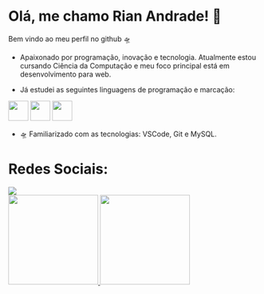 # Olá, me chamo Rian Andrade! 🔭
Bem vindo ao meu perfil no github 🛸

- Apaixonado por programação, inovação e tecnologia.
Atualmente estou cursando Ciência da Computação e meu foco principal está em desenvolvimento para web.

- Já estudei as seguintes linguagens de programação e marcação:

<img src="https://cdn.jsdelivr.net/gh/devicons/devicon/icons/python/python-original.svg" width="40" height="40"/> <img src="https://cdn.jsdelivr.net/gh/devicons/devicon/icons/html5/html5-original.svg" width="40" height="40" /> <img src="https://cdn.jsdelivr.net/gh/devicons/devicon/icons/css3/css3-original.svg" width="40" height="40" />

- 🛸 Familiarizado com as tecnologias: VSCode, Git e MySQL.
# Redes Sociais:
<div>
<a href="https://instagram.com/riian.anddrade?igshid=OGQ5ZDc2ODk2ZA==" target="_blank"><img loading="lazy" src="https://img.shields.io/badge/-Instagram-%23E4405F?style=for-the-badge&logo=instagram&logoColor=white" target="_blank"></a>
</div>

<div>
<a href="https://github.com/seu-usuário-aqui">
<img loading="lazy" height="180em" src="https://github-readme-stats.vercel.app/api/top-langs/?username=rian-andrade&layout=compact&langs_count=7&theme=dracula"/> <img loading="lazy" height="180em" src="https://github-readme-stats.vercel.app/api?username=rian-andrade&show_icons=true&theme=dracula&include_all_commits=true&count_private=true"/>
</div>

